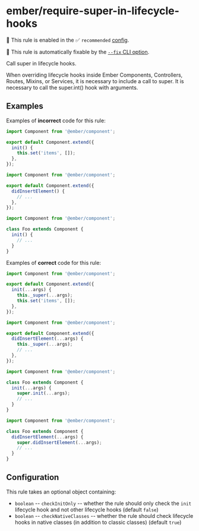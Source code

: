 # ember/require-super-in-lifecycle-hooks

💼 This rule is enabled in the ✅ `recommended` [config](https://github.com/ember-cli/eslint-plugin-ember#-configurations).

🔧 This rule is automatically fixable by the [`--fix` CLI option](https://eslint.org/docs/latest/user-guide/command-line-interface#--fix).

<!-- end auto-generated rule header -->

Call super in lifecycle hooks.

When overriding lifecycle hooks inside Ember Components, Controllers, Routes, Mixins, or Services, it is necessary to include a call to super. It is necessary to call the super.int() hook with arguments.

## Examples

Examples of **incorrect** code for this rule:

```js
import Component from '@ember/component';

export default Component.extend({
  init() {
    this.set('items', []);
  },
});
```

```js
import Component from '@ember/component';

export default Component.extend({
  didInsertElement() {
    // ...
  },
});
```

```js
import Component from '@ember/component';

class Foo extends Component {
  init() {
    // ...
  }
}
```

Examples of **correct** code for this rule:

```js
import Component from '@ember/component';

export default Component.extend({
  init(...args) {
    this._super(...args);
    this.set('items', []);
  },
});
```

```js
import Component from '@ember/component';

export default Component.extend({
  didInsertElement(...args) {
    this._super(...args);
    // ...
  },
});
```

```js
import Component from '@ember/component';

class Foo extends Component {
  init(...args) {
    super.init(...args);
    // ...
  }
}
```

```js
import Component from '@ember/component';

class Foo extends Component {
  didInsertElement(...args) {
    super.didInsertElement(...args);
    // ...
  }
}
```

## Configuration

This rule takes an optional object containing:

- `boolean` -- `checkInitOnly` -- whether the rule should only check the `init` lifecycle hook and not other lifecycle hooks (default `false`)
- `boolean` -- `checkNativeClasses` -- whether the rule should check lifecycle hooks in native classes (in addition to classic classes) (default `true`)
